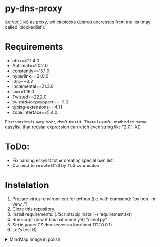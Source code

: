# py-dns-proxy
Server DNS as proxy, which blocks desired addresses from the list (may called 'blockedlist').

# Requirements
* attrs==21.4.0
* Automat==20.2.0
* constantly==15.1.0
* hyperlink==21.0.0
* idna==3.3
* incremental==21.3.0
* six==1.16.0
* Twisted==22.2.0
* twisted-iocpsupport==1.0.2
* typing-extensions==4.1.1
* zope.interface==5.4.0

First version is very poor, don't trust it.
There is awful method to parse easylist, that regular expression can fetch even string like "2.0". XD

# ToDo:
* Fix parsing easylist.txt or creating special own list.
* Connect to remote DNS by TLS connection

# Instalation
1. Prepare virtual environment for python (i.e. with command: "python -m venv .")
2. Clone this repository.
3. Install requirements. (./Scripts/pip install -r requirement.txt)
4. Run script (now it has not  name yet) "client.py"
5. Set in yours OS dns server as localhost (127.0.0.1).
6. Let's test B)

<details>
  <summary> MindMap image in polish </summary>
  <img src="https://github.com/Christofair/py-dns-proxy/blob/master/dns_mm.png" alt="mind map about dns">
  <b>Check out "DNS.mm" file. Needs <a href="https://sourceforge.net/projects/freeplane/">Freeplane</a> to open.</b>
</details>
